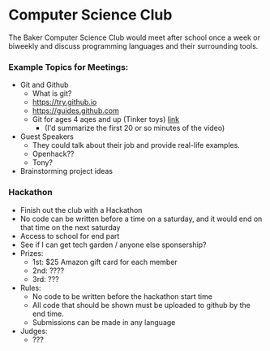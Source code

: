 Computer Science Club
===

The Baker Computer Science Club would meet after school once a week or biweekly
and discuss programming languages and their surrounding tools.

### Example Topics for Meetings:
- Git and Github
  - What is git?
  - https://try.github.io
  - https://guides.github.com
  - Git for ages 4 aqes and up (Tinker toys) [link](https://www.youtube.com/watch?v=1ffBJ4sVUb4)
    - (I'd summarize the first 20 or so minutes of the video)
- Guest Speakers
  - They could talk about their job and provide real-life examples.
  - Openhack??
  - Tony?
- Brainstorming project ideas

### Hackathon
  - Finish out the club with a Hackathon
  - No code can be written before a time on a saturday, and it would end on that time on the next saturday
  - Access to school for end part
  - See if I can get tech garden / anyone else sponsership?
  - Prizes:
    - 1st: $25 Amazon gift card for each member
    - 2nd: ????
    - 3rd: ???
  - Rules:
    - No code to be written before the hackathon start time
    - All code that should be shown must be uploaded to github by the end time.
    - Submissions can be made in any language
  - Judges:
    - ???
